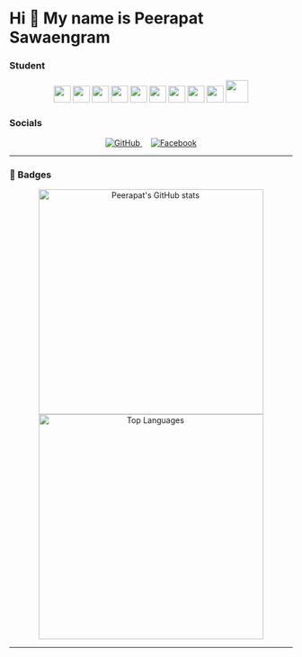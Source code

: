# Hi 👋 My name is Peerapat Sawaengram

### Student
<div align="center">
  <p>
    <img src="https://cdn.jsdelivr.net/gh/devicons/devicon/icons/java/java-original.svg" width="30"/>
    <img src="https://cdn.jsdelivr.net/gh/devicons/devicon/icons/python/python-original.svg" width="30"/>
    <img src="https://cdn.jsdelivr.net/gh/devicons/devicon/icons/javascript/javascript-original.svg" width="30"/>
    <img src="https://cdn.jsdelivr.net/gh/devicons/devicon/icons/nodejs/nodejs-original.svg" width="30"/>
    <img src="https://cdn.jsdelivr.net/gh/devicons/devicon/icons/html5/html5-original.svg" width="30"/>
    <img src="https://cdn.jsdelivr.net/gh/devicons/devicon/icons/css3/css3-original.svg" width="30"/>
    <img src="https://cdn.jsdelivr.net/gh/devicons/devicon/icons/figma/figma-original.svg" width="30"/>
    <img src="https://cdn.jsdelivr.net/gh/devicons/devicon/icons/react/react-original.svg" width="30"/>
    <img src="https://cdn.jsdelivr.net/gh/devicons/devicon/icons/vuejs/vuejs-original.svg" width="30"/>
    <img src="https://cdn.jsdelivr.net/gh/devicons/devicon/icons/tailwindcss/tailwindcss-original-wordmark.svg" width="40"/>
  
  </p>
</div>

### Socials
<div align="center">

  <a href="https://github.com/kirin58">
    <img 
      src="https://img.shields.io/badge/GitHub-181717?style=for-the-badge&logo=github&logoColor=white" 
      alt="GitHub"
    />
  </a>
&nbsp;&nbsp;&nbsp;
  <a href="https://www.facebook.com/ptpx.ptr/">
    <img 
      src="https://img.shields.io/badge/Facebook-1877f2?style=for-the-badge&logo=facebook&logoColor=white" 
      alt="Facebook"
    />
  </a>

</div>


---

### 🏅 Badges

<div align="center">

  <!-- GitHub Stats -->
  <a href="#">
    <img 
      src="https://github-readme-stats.vercel.app/api?username=kirin58&show_icons=true&theme=tokyonight&hide_border=true&border_radius=10" 
      alt="Peerapat's GitHub stats"
      width="400"
    />
  </a>
  <br>

  <!-- Top Languages -->
  <a href="#">
    <img 
      src="https://github-readme-stats.vercel.app/api/top-langs/?username=kirin58&layout=compact&theme=tokyonight&hide_border=true&border_radius=10"
      alt="Top Languages"
      width="400"
    />
  </a>

</div>

---







